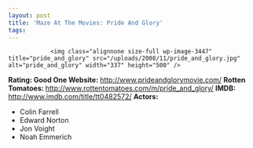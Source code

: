 ```yaml
---
layout: post
title: 'Maze At The Movies: Pride And Glory'
tags:
---
```



                <img class="alignnone size-full wp-image-3447" title="pride_and_glory" src="/uploads/2008/11/pride_and_glory.jpg" alt="pride_and_glory" width="337" height="500" />
<p><strong>Rating: Good One
Website: </strong><a href="http://www.prideandglorymovie.com/"><a href="http://www.prideandglorymovie.com/">http://www.prideandglorymovie.com/</a></a>
<strong>Rotten Tomatoes: </strong><a href="http://www.rottentomatoes.com/m/pride_and_glory/"><a href="http://www.rottentomatoes.com/m/pride_and_glory/">http://www.rottentomatoes.com/m/pride_and_glory/</a></a>
<strong>IMDB: </strong><a href="http://www.imdb.com/title/tt0482572/"><a href="http://www.imdb.com/title/tt0482572/">http://www.imdb.com/title/tt0482572/</a></a>
<strong>Actors:
</strong></p>
<ul>
    <li>Colin Farrell</li>
    <li>Edward Norton</li>
    <li>Jon Voight</li>
    <li>Noah Emmerich</li>
</ul>
